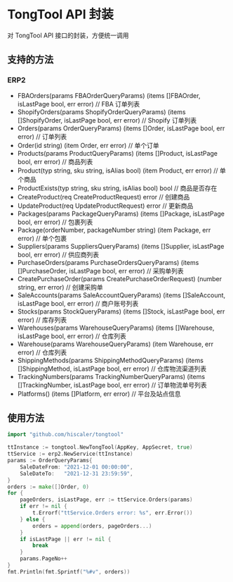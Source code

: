 TongTool API 封装
=================

对 TongTool API 接口的封装，方便统一调用

## 支持的方法
### ERP2
- FBAOrders(params FBAOrderQueryParams) (items []FBAOrder, isLastPage bool, err error)                   // FBA 订单列表
- ShopifyOrders(params ShopifyOrderQueryParams) (items []ShopifyOrder, isLastPage bool, err error)       // Shopify 订单列表
- Orders(params OrderQueryParams) (items []Order, isLastPage bool, err error)                            // 订单列表
- Order(id string) (item Order, err error)                                                               // 单个订单
- Products(params ProductQueryParams) (items []Product, isLastPage bool, err error)                      // 商品列表
- Product(typ string, sku string, isAlias bool) (item Product, err error)                                // 单个商品
- ProductExists(typ string, sku string, isAlias bool) bool                                               // 商品是否存在
- CreateProduct(req CreateProductRequest) error                                                          // 创建商品
- UpdateProduct(req UpdateProductRequest) error                                                          // 更新商品
- Packages(params PackageQueryParams) (items []Package, isLastPage bool, err error)                      // 包裹列表
- Package(orderNumber, packageNumber string) (item Package, err error)                                   // 单个包裹
- Suppliers(params SuppliersQueryParams) (items []Supplier, isLastPage bool, err error)                  // 供应商列表
- PurchaseOrders(params PurchaseOrdersQueryParams) (items []PurchaseOrder, isLastPage bool, err error)   // 采购单列表
- CreatePurchaseOrder(params CreatePurchaseOrderRequest) (number string, err error)                      // 创建采购单
- SaleAccounts(params SaleAccountQueryParams) (items []SaleAccount, isLastPage bool, err error)          // 商户账号列表
- Stocks(params StockQueryParams) (items []Stock, isLastPage bool, err error)                            // 库存列表
- Warehouses(params WarehouseQueryParams) (items []Warehouse, isLastPage bool, err error)                // 仓库列表
- Warehouse(params WarehouseQueryParams) (item Warehouse, err error)                                     // 仓库列表
- ShippingMethods(params ShippingMethodQueryParams) (items []ShippingMethod, isLastPage bool, err error) // 仓库物流渠道列表
- TrackingNumbers(params TrackingNumberQueryParams) (items []TrackingNumber, isLastPage bool, err error) // 订单物流单号列表
- Platforms() (items []Platform, err error)                                                              // 平台及站点信息

## 使用方法

```go
import "github.com/hiscaler/tongtool"

ttInstance := tongtool.NewTongTool(AppKey, AppSecret, true)
ttService := erp2.NewService(ttInstance)
params := OrderQueryParams{
    SaleDateFrom: "2021-12-01 00:00:00",
    SaleDateTo:   "2021-12-31 23:59:59",
}
orders := make([]Order, 0)
for {
    pageOrders, isLastPage, err := ttService.Orders(params)
    if err != nil {
        t.Errorf("ttService.Orders error: %s", err.Error())
    } else {
        orders = append(orders, pageOrders...)
    }
    if isLastPage || err != nil {
        break
    }
    params.PageNo++
}
fmt.Println(fmt.Sprintf("%#v", orders))
```